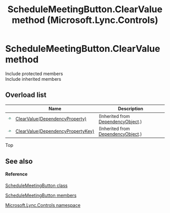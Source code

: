 ﻿---
title: ScheduleMeetingButton.ClearValue method  (Microsoft.Lync.Controls)
TOCTitle: 'ClearValue method '
ms:assetid: Overload:Microsoft.Lync.Controls.ScheduleMeetingButton.ClearValue_DI_3_UC_OCS14MrefLyncWPF
ms:mtpsurl: https://msdn.microsoft.com/en-us/library/microsoft.lync.controls.schedulemeetingbutton.clearvalue_di_3_uc_ocs14mreflyncwpf(v=office.15)
ms:contentKeyID: 48601033
ms.date: 07/28/2014
mtps_version: v=office.15
f1_keywords:
- Microsoft.Lync.Controls.ScheduleMeetingButton.ClearValue
dev_langs:
- CSharp
- JScript
- VB
- other
---

# ScheduleMeetingButton.ClearValue method

Include protected members  
Include inherited members  

## Overload list

<table>
<thead>
<tr class="header">
<th> </th>
<th>Name</th>
<th>Description</th>
</tr>
</thead>
<tbody>
<tr class="odd">
<td><img src="images/Hh347903.pubmethod(Office.15).gif" title="Public method" alt="Public method" /></td>
<td><a href="http://msdn2.microsoft.com/en-us/library/ms597464">ClearValue(DependencyProperty)</a></td>
<td>(Inherited from <a href="http://msdn2.microsoft.com/en-us/library/ms589309">DependencyObject</a>.)</td>
</tr>
<tr class="even">
<td><img src="images/Hh347903.pubmethod(Office.15).gif" title="Public method" alt="Public method" /></td>
<td><a href="http://msdn2.microsoft.com/en-us/library/ms597465">ClearValue(DependencyPropertyKey)</a></td>
<td>(Inherited from <a href="http://msdn2.microsoft.com/en-us/library/ms589309">DependencyObject</a>.)</td>
</tr>
</tbody>
</table>


Top

## See also

#### Reference

[ScheduleMeetingButton class](schedulemeetingbutton-class-microsoft-lync-controls_1.md)

[ScheduleMeetingButton members](schedulemeetingbutton-members-microsoft-lync-controls_1.md)

[Microsoft.Lync.Controls namespace](microsoft-lync-controls-namespace_1.md)

